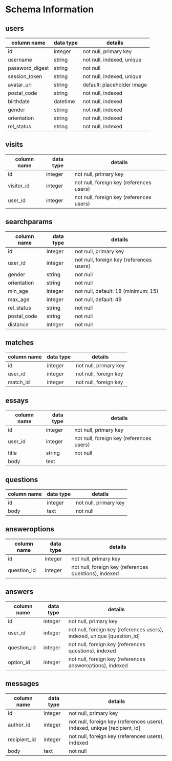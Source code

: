 # Schema Information

## users
column name     | data type | details
----------------|-----------|-----------------------
id              | integer   | not null, primary key
username        | string    | not null, indexed, unique
password_digest | string    | not null
session_token   | string    | not null, indexed, unique
avatar_url      | string    | default: placeholder image
postal_code     | string    | not null, indexed
birthdate       | datetime  | not null, indexed
gender          | string    | not null, indexed
orientation     | string    | not null, indexed
rel_status      | string    | not null, indexed

## visits
column name     | data type | details
----------------|-----------|-----------------------
id              | integer   | not null, primary key
visitor_id      | integer   | not null, foreign key (references users)
user_id         | integer   | not null, foreign key (references users)

## searchparams
column name     | data type | details
----------------|-----------|----------------------
id              | integer   | not null, primary key
user_id         | integer   | not null, foreign key (references users)
gender          | string    | not null
orientation     | string    | not null
min_age         | integer   | not null, default: 18 (minimum: 15)
max_age         | integer   | not null, default: 49
rel_status      | string    | not null
postal_code     | string    | not null
distance        | integer   | not null

## matches
column name     | data type | details
----------------|-----------|----------------------
id              | integer   | not null, primary key
user_id         | integer   | not null, foreign key
match_id        | integer   | not null, foreign key


## essays
column name     | data type | details
----------------|-----------|-----------------------
id              | integer   | not null, primary key
user_id         | integer   | not null, foreign key (references users)
title           | string    | not null
body            | text      | 

## questions
column name     | data type | details
----------------|-----------|----------------------
id              | integer   | not null, primary key
body            | text      | not null

## answeroptions

column name     | data type | details
----------------|-----------|----------------------
id              | integer   | not null, primary key
question_id     | integer   | not null, foreign key (references questions), indexed


## answers
column name     | data type | details
----------------|-----------|----------------------
id              | integer   | not null, primary key
user_id      | integer   | not null, foreign key (references users), indexed, unique [question_id]
question_id     | integer   | not null, foreign key (references questions), indexed
option_id       | integer   | not null, foreign key (references answeroptions), indexed

## messages
column name     | data type | details
----------------|-----------|----------------------
id              | integer   | not null, primary key
author_id       | integer   | not null, foreign key (references users), indexed, unique [recipient_id]
recipient_id    | integer   | not null, foreign key (references users), indexed
body            | text      | not null

<!-- ## likes
column name     | data type | details
----------------|-----------|----------------------
id              | integer   | not null, primary key
like_id         | integer   | not null, foreign key (references users), indexed
user_id         | integer   | not null, foreign key (references users), indexed, unique[like_id] -->
